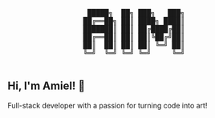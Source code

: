<pre align="center">
  
 █████╗  ██╗ ███╗   ███╗
██╔══██╗ ██║ ████╗ ████║
███████║ ██║ ██╔████╔██║
██╔══██║ ██║ ██║╚██╔╝██║
██║  ██║ ██║ ██║ ╚═╝ ██║
╚═╝  ╚═╝ ╚═╝ ╚═╝     ╚═╝
                   
</pre>

## Hi, I'm Amiel! 👋
Full-stack developer with a passion for turning code into art!



<!--
**aimndz/aimndz** is a ✨ _special_ ✨ repository because its `README.md` (this file) appears on your GitHub profile.

Here are some ideas to get you started:

- 🔭 I’m currently working on ...
- 🌱 I’m currently learning ...
- 👯 I’m looking to collaborate on ...
- 🤔 I’m looking for help with ...
- 💬 Ask me about ...
- 📫 How to reach me: ...
- 😄 Pronouns: ...
- ⚡ Fun fact: ...
-->
